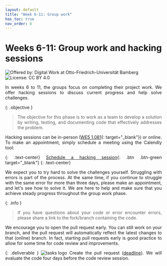```yaml
---
layout: default
title: "Week 6-11: Group work"
has_toc: true
nav_order: 6
---
```


<style>
  p {
    text-align: justify;
  }
</style>

# Weeks 6-11: Group work and hacking sessions

![Offered by: Digital Work at Otto-Friedrich-Universität Bamberg](https://img.shields.io/badge/Offered%20by-%20Digital%20Work%20(Otto--Friedrich--Universit%C3%A4t%20Bamberg)-blue)
![License: CC BY 4.0](https://img.shields.io/badge/License-CC%20BY%204.0-green.svg)

In weeks 6 to 11, the groups focus on completing their project work.
We offer hacking sessions to discuss current progress and help solve challenges.

{: .objective }
> The objective for this phase is to work as a team to develop a solution by writing, testing, and documenting code that effectively addresses the problem.

Hacking sessions can be in-person ([WE5 1.081](https://www.openstreetmap.org/?mlat=49.903159&mlon=10.869936#map=19/49.903159/10.869936){: target="_blank"}) or online.
To make an appointment, simply schedule a meeting using the Calendly tool:

{: .text-center}
[Schedule a hacking session](https://calendly.com/gerit-wagner/30min){: .btn .btn-green target="_blank"}
{: .text-center}

We expect you to try hard to solve the challenges yourself.
Struggling with errors is part of the process.
At the same time, if you continue to struggle with the same error for more than three days, please make an appointment, and let's see how to solve it.
We are here to help and make sure that you achieve steady progress throughout the group work phase.

{: .info }
> If you have questions about your code or error encounter errors, please share a link to the fork/branch containing the code.

We encourage you to open the pull request early.
You can still work on your branch, and the pull request will automatically reflect the latest changes to that (online) branch.
In fact, starting pull requests early is good practice to allow for some time for code review and improvements.

{: .deliverable }
![tasks logo](../assets/iconmonstr-clipboard-5.svg) Create the pull request ([deadline](../index.html#deliverables)). We will evaluate the code four days before the code review session.
